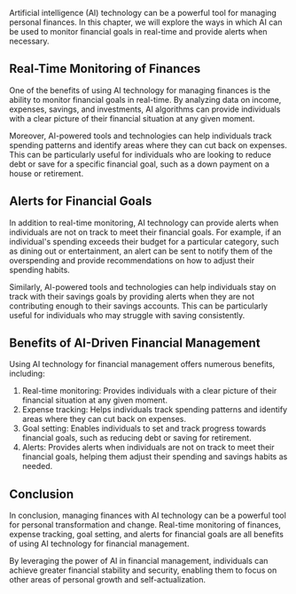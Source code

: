 
Artificial intelligence (AI) technology can be a powerful tool for managing personal finances. In this chapter, we will explore the ways in which AI can be used to monitor financial goals in real-time and provide alerts when necessary.

Real-Time Monitoring of Finances
--------------------------------

One of the benefits of using AI technology for managing finances is the ability to monitor financial goals in real-time. By analyzing data on income, expenses, savings, and investments, AI algorithms can provide individuals with a clear picture of their financial situation at any given moment.

Moreover, AI-powered tools and technologies can help individuals track spending patterns and identify areas where they can cut back on expenses. This can be particularly useful for individuals who are looking to reduce debt or save for a specific financial goal, such as a down payment on a house or retirement.

Alerts for Financial Goals
--------------------------

In addition to real-time monitoring, AI technology can provide alerts when individuals are not on track to meet their financial goals. For example, if an individual's spending exceeds their budget for a particular category, such as dining out or entertainment, an alert can be sent to notify them of the overspending and provide recommendations on how to adjust their spending habits.

Similarly, AI-powered tools and technologies can help individuals stay on track with their savings goals by providing alerts when they are not contributing enough to their savings accounts. This can be particularly useful for individuals who may struggle with saving consistently.

Benefits of AI-Driven Financial Management
------------------------------------------

Using AI technology for financial management offers numerous benefits, including:

1. Real-time monitoring: Provides individuals with a clear picture of their financial situation at any given moment.
2. Expense tracking: Helps individuals track spending patterns and identify areas where they can cut back on expenses.
3. Goal setting: Enables individuals to set and track progress towards financial goals, such as reducing debt or saving for retirement.
4. Alerts: Provides alerts when individuals are not on track to meet their financial goals, helping them adjust their spending and savings habits as needed.

Conclusion
----------

In conclusion, managing finances with AI technology can be a powerful tool for personal transformation and change. Real-time monitoring of finances, expense tracking, goal setting, and alerts for financial goals are all benefits of using AI technology for financial management.

By leveraging the power of AI in financial management, individuals can achieve greater financial stability and security, enabling them to focus on other areas of personal growth and self-actualization.
